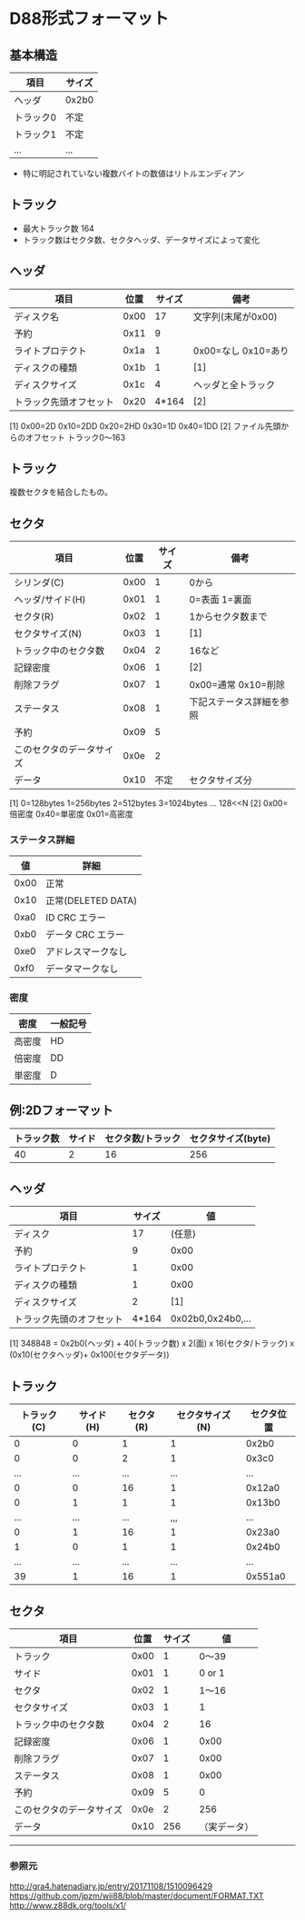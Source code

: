 
# D88形式フォーマット

## 基本構造

| 項目      | サイズ |
|-----------|--------|
| ヘッダ    | 0x2b0  |
| トラック0 | 不定   |
| トラック1 | 不定   |
| ...       | ...    |

* 特に明記されていない複数バイトの数値はリトルエンディアン

## トラック
* 最大トラック数 164
* トラック数はセクタ数、セクタヘッダ、データサイズによって変化

## ヘッダ
| 項目                   | 位置 | サイズ  | 備考                       |
|------------------------|------|---------|----------------------------|
| ディスク名             | 0x00 | 17      | 文字列(末尾が0x00)         |
| 予約                   | 0x11 | 9       |                            |
| ライトプロテクト       | 0x1a | 1       | 0x00=なし 0x10=あり        |
| ディスクの種類         | 0x1b | 1       | [1]                        |
| ディスクサイズ         | 0x1c | 4       | ヘッダと全トラック         |
| トラック先頭オフセット | 0x20 | 4*164   | [2]                        |

[1] 0x00=2D 0x10=2DD 0x20=2HD 0x30=1D 0x40=1DD
[2] ファイル先頭からのオフセット トラック0～163

## トラック
複数セクタを結合したもの。

## セクタ
| 項目                     | 位置 | サイズ | 備考                         |
|--------------------------|------|--------|------------------------------|
| シリンダ(C)              | 0x00 | 1      | 0から                        |
| ヘッダ/サイド(H)         | 0x01 | 1      | 0=表面 1=裏面                |
| セクタ(R)                | 0x02 | 1      | 1からセクタ数まで            |
| セクタサイズ(N)          | 0x03 | 1      | [1]                          |
| トラック中のセクタ数     | 0x04 | 2      | 16など                       |
| 記録密度                 | 0x06 | 1      | [2]                          |
| 削除フラグ               | 0x07 | 1      | 0x00=通常 0x10=削除          |
| ステータス               | 0x08 | 1      | 下記ステータス詳細を参照     |
| 予約                     | 0x09 | 5      |                              |
| このセクタのデータサイズ | 0x0e | 2      |                              |
| データ                   | 0x10 | 不定   | セクタサイズ分               |

[1] 0=128bytes 1=256bytes 2=512bytes 3=1024bytes ... 128<<N
[2] 0x00=倍密度 0x40=単密度 0x01=高密度

### ステータス詳細
| 値   | 詳細               |
|------|--------------------|
| 0x00 | 正常               |
| 0x10 | 正常(DELETED DATA) |
| 0xa0 | ID CRC エラー      |
| 0xb0 | データ CRC エラー  |
| 0xe0 | アドレスマークなし |
| 0xf0 | データマークなし   |

### 密度
| 密度   | 一般記号 |
|--------|----------|
| 高密度 | HD       |
| 倍密度 | DD       |
| 単密度 | D        |


## 例:2Dフォーマット

| トラック数 | サイド | セクタ数/トラック | セクタサイズ(byte) |
|------------|--------|-------------------|--------------------|
| 40         | 2      | 16                | 256                |

## ヘッダ
| 項目                     | サイズ | 値                |
|--------------------------|--------|-------------------|
| ディスク                 | 17     | (任意)            |
| 予約                     | 9      | 0x00              |
| ライトプロテクト         | 1      | 0x00              |
| ディスクの種類           | 1      | 0x00              |
| ディスクサイズ           | 2      | [1]               |
| トラック先頭のオフセット | 4*164  | 0x02b0,0x24b0,... |

[1] 348848 = 0x2b0(ヘッダ) + 40(トラック数) x 2(面) x 16(セクタ/トラック) x (0x10(セクタヘッダ)+ 0x100(セクタデータ))

## トラック
| トラック(C) | サイド(H) | セクタ(R) | セクタサイズ(N) | セクタ位置   |
|-------------|-----------|-----------|-----------------|--------------|
| 0           | 0         | 1         | 1               | 0x2b0        |
| 0           | 0         | 2         | 1               | 0x3c0        |
| ...         | ...       | ...       | ...             | ...          |
| 0           | 0         | 16        | 1               | 0x12a0       |
| 0           | 1         | 1         | 1               | 0x13b0       |
| ...         | ...       | ...       | ,,,             | ...          |
| 0           | 1         | 16        | 1               | 0x23a0       |
| 1           | 0         | 1         | 1               | 0x24b0       |
| ...         | ...       | ...       | ...             | ...          |
| 39          | 1         | 16        | 1               | 0x551a0      |

## セクタ
| 項目                     | 位置   | サイズ | 値          |
|--------------------------|--------|--------|-------------|
| トラック                 | 0x00   | 1      | 0〜39       |
| サイド                   | 0x01   | 1      | 0 or 1      |
| セクタ                   | 0x02   | 1      | 1〜16       |
| セクタサイズ             | 0x03   | 1      | 1           |
| トラック中のセクタ数     | 0x04   | 2      | 16          |
| 記録密度                 | 0x06   | 1      | 0x00        |
| 削除フラグ               | 0x07   | 1      | 0x00        |
| ステータス               | 0x08   | 1      | 0x00        |
| 予約                     | 0x09   | 5      | 0           |
| このセクタのデータサイズ | 0x0e   | 2      | 256         |
| データ                   | 0x10   | 256    |（実データ） |
----------

### 参照元

http://gra4.hatenadiary.jp/entry/20171108/1510096429
https://github.com/jpzm/wii88/blob/master/document/FORMAT.TXT
http://www.z88dk.org/tools/x1/


